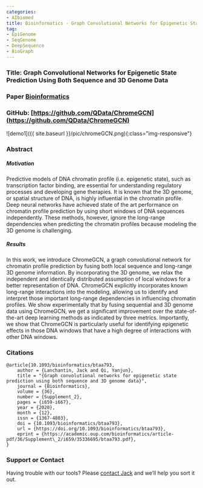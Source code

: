 ```yaml
---
categories:
- AIbiomed
title: Bioinformatics - Graph Convolutional Networks for Epigenetic State Prediction Using Both Sequence and 3D Genome Data
tag:
- EpiGenome
- SeqGenome
- DeepSequence
- BioGraph
---
```


<a name="lamp"></a>

### Title: Graph Convolutional Networks for Epigenetic State Prediction Using Both Sequence and 3D Genome Data


### Paper [Bioinformatics](https://academic.oup.com/bioinformatics/article/36/Supplement_2/i659/6055904)


### GitHub: [https://github.com/QData/ChromeGCN](https://github.com/QData/ChromeGCN)

![demo1]({{ site.baseurl }}/pic/chromeGCN.png){:class="img-responsive"}



### Abstract

##### Motivation
Predictive models of DNA chromatin profile (i.e. epigenetic state), such as transcription factor binding, are essential for understanding regulatory processes and developing gene therapies. It is known that the 3D genome, or spatial structure of DNA, is highly influential in the chromatin profile. Deep neural networks have achieved state of the art performance on chromatin profile prediction by using short windows of DNA sequences independently. These methods, however, ignore the long-range dependencies when predicting the chromatin profiles because modeling the 3D genome is challenging.

#####  Results
In this work, we introduce ChromeGCN, a graph convolutional network for chromatin profile prediction by fusing both local sequence and long-range 3D genome information. By incorporating the 3D genome, we relax the independent and identically distributed assumption of local windows for a better representation of DNA. ChromeGCN explicitly incorporates known long-range interactions into the modeling, allowing us to identify and interpret those important long-range dependencies in influencing chromatin profiles. We show experimentally that by fusing sequential and 3D genome data using ChromeGCN, we get a significant improvement over the state-of-the-art deep learning methods as indicated by three metrics. Importantly, we show that ChromeGCN is particularly useful for identifying epigenetic effects in those DNA windows that have a high degree of interactions with other DNA windows.




### Citations

```
@article{10.1093/bioinformatics/btaa793,
    author = {Lanchantin, Jack and Qi, Yanjun},
    title = "{Graph convolutional networks for epigenetic state prediction using both sequence and 3D genome data}",
    journal = {Bioinformatics},
    volume = {36},
    number = {Supplement_2},
    pages = {i659-i667},
    year = {2020},
    month = {12},
    issn = {1367-4803},
    doi = {10.1093/bioinformatics/btaa793},
    url = {https://doi.org/10.1093/bioinformatics/btaa793},
    eprint = {https://academic.oup.com/bioinformatics/article-pdf/36/Supplement\_2/i659/35336695/btaa793.pdf},
}
```


### Support or Contact

Having trouble with our tools? Please [contact Jack](mailto:jacklanchantin@gmail.com) and we’ll help you sort it out.
